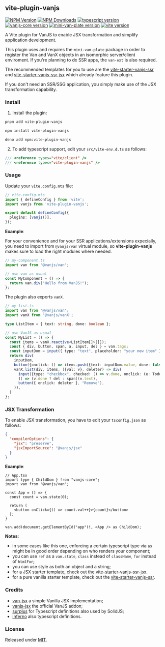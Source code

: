 ## vite-plugin-vanjs

[![NPM Version](https://img.shields.io/npm/v/vite-plugin-vanjs.svg)](https://www.npmjs.com/package/vite-plugin-vanjs)
[![NPM Downloads](https://img.shields.io/npm/dm/vite-plugin-vanjs.svg)](http://npm-stat.com/charts.html?package=vite-plugin-vanjs)
[![typescript version](https://img.shields.io/badge/typescript-5.6.2-brightgreen)](https://www.typescriptlang.org/)
[![vanjs-core version](https://img.shields.io/badge/vanjs--core-1.5.2-brightgreen)](https://github.com/vanjs-org/van)
[![mini-van-plate version](https://img.shields.io/badge/mini--van--plate-0.6.1-brightgreen)](https://github.com/vanjs-org/mini-van-plate)
[![vite version](https://img.shields.io/badge/vite-6.0.5-brightgreen)](https://github.com/vitejs)

A Vite plugin for VanJS to enable JSX transformation and simplify application development.

This plugin uses and requires the `mini-van-plate` package in order to register the Van and VanX objects in an isomorphic server/client enviroment. If you're planning to do SSR apps, the `van-ext` is also required.

The recommended templates for you to use are the [vite-starter-vanjs-ssr](https://github.com/thednp/vite-starter-vanjs-ssr) and [vite-starter-vanjs-ssr-jsx](https://github.com/thednp/vite-starter-vanjs-ssr-jsx) which already feature this plugin.

If you don't need an SSR/SSG application, you simply make use of the JSX transformation capability.

### Install

1) Install the plugin:

```bash
pnpm add vite-plugin-vanjs
```

```bash
npm install vite-plugin-vanjs
```

```bash
deno add npm:vite-plugin-vanjs
```

2) To add typescript support, edit your `src/vite-env.d.ts` as follows:

```ts
/// <reference types="vite/client" />
/// <reference types="vite-plugin-vanjs" />
```


### Usage

Update your `vite.config.mts` file:
```ts
// vite.config.mts
import { defineConfig } from 'vite';
import vanjs from 'vite-plugin-vanjs';

export default defineConfig({
  plugins: [vanjs()],
});
```


**Example**:

For your convenience and for your SSR applications/extensions expecially, you need to import from `@vanjs/van` virtual module, so **vite-plugin-vanjs** makes sure to load the right modules where needed.

```ts
// my-component.ts
import van from '@vanjs/van';

// use van as usual
const MyComponent = () => {
  return van.div("Hello from VanJS!");
};
```
The plugin also exports `vanX`.

```ts
// my-list.ts
import van from '@vanjs/van';
import vanX from '@vanjs/vanX';

type ListItem = { text: string, done: boolean };

// use VanJS as usual
const MyList = () => {
  const items = vanX.reactive<ListItem[]>([]);
  const { div, button, span, a, input, del } = van.tags;
  const inputDom = input({ type: "text", placeholder: "your new item" });
  return div(
    inputDom,
    button({onclick: () => items.push({text: inputDom.value, done: false})}, "Add"),
    vanX.list(div, items, ({val: v}, deleter) => div(
      input({type: "checkbox", checked: () => v.done, onclick: (e: TodoClickEvent) => v.done = e.target.checked}),
      () => (v.done ? del : span)(v.text),
      button({ onclick: deleter }, "Remove"),
    )),
  )
};
```


### JSX Transformation

To enable JSX transformation, you have to edit your `tsconfig.json` as follows:

```json
{
  "compilerOptions": {
    "jsx": "preserve",
    "jsxImportSource": "@vanjs/jsx"
  }
}
```

**Example**:
```tsx
// App.tsx
import type { ChildDom } from "vanjs-core";
import van from '@vanjs/van';

const App = () => {
  const count = van.state(0);

  return (
    <button onClick={() => count.val++}>{count}</button>
  );
}

van.add(document.getElementById("app")!, <App /> as ChildDom);

```

**Notes**:
* in some cases like this one, enforcing a certain typescript type via `as` might be in good order depending on who renders your component;
* you can use `ref` as a `van.state`, `class` instead of `className`, `for` instead of `htmlFor`;
* you can use style as both an object and a string;
* for a JSX starter template, check out the [vite-starter-vanjs-ssr-jsx](https://github.com/thednp/vite-starter-vanjs-ssr-jsx).
* for a pure vanilla starter template, check out the [vite-starter-vanjs-ssr](https://github.com/thednp/vite-starter-vanjs-ssr).



### Credits
* [van-jsx](https://github.com/herudi/van-jsx) a simple Vanilla JSX implementation;
* [vanjs-jsx](https://github.com/vanjs-org/van/tree/main/addons/van_jsx) the official VanJS addon;
* [surplus](https://github.com/adamhaile/surplus/blob/master/index.d.ts) for Typescript definitions also used by SolidJS;
* [inferno](https://github.com/infernojs/inferno/blob/master/packages/inferno/src/core/types.ts) also typescript definitions.


### License
Released under [MIT](LICENSE).